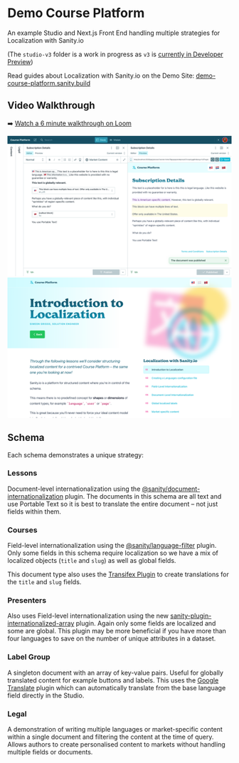 # Demo Course Platform

An example Studio and Next.js Front End handling multiple strategies for Localization with Sanity.io

(The `studio-v3` folder is a work in progress as `v3` is [currently in Developer Preview](https://beta.sanity.io/))

Read guides about Localization with Sanity.io on the Demo Site: [demo-course-platform.sanity.build](https://demo-course-platform.sanity.build/)

## Video Walkthrough

➡️ [Watch a 6 minute walkthrough on Loom](https://www.loom.com/share/38426f7e33ce45bcab9c19eaeec10809)

![Course Platform Studio](./img/course-platform-studio.png)
![Course Platform Website](./img/course-platform-website.png)

## Schema

Each schema demonstrates a unique strategy:

### Lessons

Document-level internationalization using the [@sanity/document-internationalization](https://www.npmjs.com/package/@sanity/document-internationalization) plugin. The documents in this schema are all text and use Portable Text so it is best to translate the entire document – not just fields within them.

### Courses

Field-level internationalization using the [@sanity/language-filter](https://www.npmjs.com/package/@sanity/language-filter) plugin. Only some fields in this schema require localization so we have a mix of localized objects (`title` and `slug`) as well as global fields.

This document type also uses the [Transifex Plugin](https://www.sanity.io/plugins/sanity-plugin-transifex) to create translations for the `title` and `slug` fields.

### Presenters

Also uses Field-level internationalization using the new [sanity-plugin-internationalized-array](https://www.npmjs.com/package/sanity-plugin-internationalized-array) plugin. Again only some fields are localized and some are global. This plugin may be more beneficial if you have more than four languages to save on the number of unique attributes in a dataset.

### Label Group

A singleton document with an array of key-value pairs. Useful for globally translated content for example buttons and labels. This uses the [Google Translate](https://www.sanity.io/plugins/sanity-plugin-google-translate) plugin which can automatically translate from the base language field directly in the Studio.

### Legal

A demonstration of writing multiple languages or market-specific content within a single document and filtering the content at the time of query. Allows authors to create personalised content to markets without handling multiple fields or documents.
